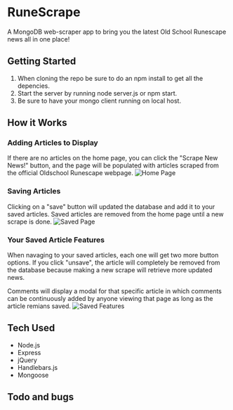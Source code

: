 # RuneScrape
A MongoDB web-scraper app to bring you the latest Old School Runescape news all in one place!

## Getting Started
1. When cloning the repo be sure to do an npm install to get all the depencies.
2. Start the server by running node server.js or npm start.
3. Be sure to have your mongo client running on local host.

## How it Works
### Adding Articles to Display
If there are no articles on the home page, you can click the "Scrape New News!" button, and the page will be populated with articles scraped from the official Oldschool Runescape webpage. 
![Home Page](https://i.gyazo.com/63ec9f8927d69aebd7b2181a1dba4a33.png)

### Saving Articles
Clicking on a "save" button will updated the database and add it to your saved articles. Saved articles are removed from the home page until a new scrape is done. 
![Saved Page](https://i.gyazo.com/68b5481b7a77c56b9efa78b1478b2157.png)

### Your Saved Article Features
When navaging to your saved articles, each one will get two more button options. If you click "unsave", the article will completely be removed from the database because making a new scrape will retrieve more updated news.

Comments will display a modal for that specific article in which comments can be continuously added by anyone viewing that page as long as the article remians saved.
![Saved Features](https://i.gyazo.com/6760f3bda179f952ab0629b174f62920.png)

## Tech Used
* Node.js
* Express
* jQuery
* Handlebars.js
* Mongoose

## Todo and bugs

